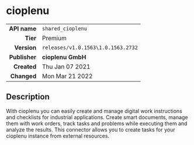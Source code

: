 # cioplenu
| | |
|-:|-|
|**API name**|`shared_cioplenu`|
|**Tier**|Premium|
|**Version**|`releases/v1.0.1563\1.0.1563.2732`|
|**Publisher**|**cioplenu GmbH**|
|**Created**|Thu Jan 07 2021|
|**Changed**|Mon Mar 21 2022|

## Description
With cioplenu you can easily create and manage digital work instructions and checklists for industrial applications. Create smart documents, manage them with work orders, track tasks and problems while executing them and analyze the results. This connector allows you to create tasks for your cioplenu instance from external resources.
